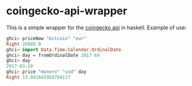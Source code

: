 # coingecko-api-wrapper
This is a simple wrapper for the [coingecko api](https://www.coingecko.com/en/api) in haskell. Example of use:
```haskell
ghci> priceNow "bitcoin" "eur"
Right 26989.0
ghci> import Data.Time.Calendar.OrdinalDate
ghci> day = fromOrdinalDate 2017 69
ghci> day
2017-03-10
ghci> price "monero" "usd" day
Right 13.041845958784137
```